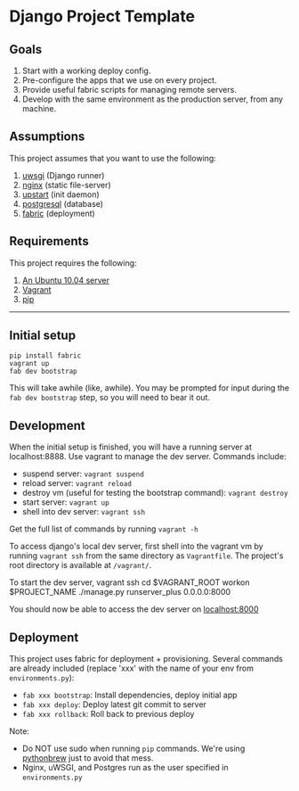 # Django Project Template

## Goals
1. Start with a working deploy config.
2. Pre-configure the apps that we use on every project.
3. Provide useful fabric scripts for managing remote servers.
4. Develop with the same environment as the production server, from any machine.

## Assumptions
This project assumes that you want to use the following:

1. [uwsgi](http://projects.unbit.it/uwsgi/) (Django runner)
2. [nginx](http://wiki.nginx.org/Main) (static file-server)
3. [upstart](http://upstart.ubuntu.com/) (init daemon)
4. [postgresql](http://www.postgresql.org/) (database)
5. [fabric](http://docs.fabfile.org/en/1.4.0/index.html) (deployment)

## Requirements
This project requires the following:

1. [An Ubuntu 10.04 server](http://www.ubuntu.com/)
2. [Vagrant](http://vagrantup.com/)
3. [pip](http://pypi.python.org/pypi/pip)

---

## Initial setup
    pip install fabric
    vagrant up
    fab dev bootstrap

This will take awhile (like, awhile). You may be prompted for input during the `fab dev bootstrap` step, so you will need to bear it out.


## Development
When the initial setup is finished, you will have a running server at localhost:8888. Use vagrant to manage the dev server. Commands include:

*   suspend server:
    `vagrant suspend`
*   reload server:
    `vagrant reload`
*   destroy vm (useful for testing the bootstrap command):
    `vagrant destroy`
*   start server:
    `vagrant up`
*   shell into dev server:
    `vagrant ssh`

Get the full list of commands by running `vagrant -h`

To access django's local dev server, first shell into the vagrant vm by running `vagrant ssh` from the same directory as `Vagrantfile`. The project's root directory is available at `/vagrant/`.

To start the dev server,
    vagrant ssh
    cd $VAGRANT_ROOT
    workon $PROJECT_NAME
    ./manage.py runserver_plus 0.0.0.0:8000

You should now be able to access the dev server on [localhost:8000](http://localhost:8000)

## Deployment
This project uses fabric for deployment + provisioning. Several commands are already included (replace 'xxx' with the name of your env from `environments.py`):

*   `fab xxx bootstrap`: Install dependencies, deploy initial app
*   `fab xxx deploy`: Deploy latest git commit to server
*   `fab xxx rollback`: Roll back to previous deploy

Note:

*   Do NOT use sudo when running `pip` commands. We're using [pythonbrew](https://github.com/utahta/pythonbrew) just to avoid that mess.
*   Nginx, uWSGI, and Postgres run as the user specified in `environments.py`
